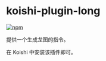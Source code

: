 # koishi-plugin-long

[![npm](https://img.shields.io/npm/v/koishi-plugin-long?style=flat-square)](https://www.npmjs.com/package/koishi-plugin-long)

提供一个生成龙图的指令。

在 Koishi 中安装该插件即可。
